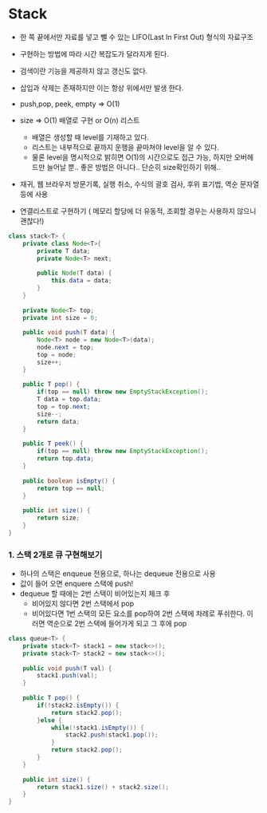 # Stack

- 한 쪽 끝에서만 자료를 넣고 뺄 수 있는 LIFO(Last In First Out) 형식의 자료구조
- 구현하는 방법에 따라 시간 복잡도가 달라지게 된다.
- 검색이란 기능을 제공하지 않고 갱신도 없다.
- 삽입과 삭제는 존재하지만 이는 항상 위에서만 발생 한다.
- push,pop, peek, empty => O(1)
- size => O(1) 배열로 구현 or O(n) 리스트
  - 배열은 생성할 때 level를 기재하고 있다.
  - 리스트는 내부적으로 끝까지 운행을 끝마쳐야 level을 알 수 있다.
  - 물론 level을 명시적으로 밝히면 O(1)의 시간으로도 접근 가능, 하지만 오버헤드만 늘어날 뿐.. 좋은 방법은 아니다.. 단순히 size확인하기 위해..

- 재귀, 웹 브라우저 방문기록, 실행 취소, 수식의 괄호 검사, 후위 표기법, 역순 문자열 등에 사용



- 연결리스트로 구현하기 ( 메모리 할당에 더 유동적, 조회할 경우는 사용하지 않으니 괜찮다!)

```java
class stack<T> {
	private class Node<T>{
		private T data;
		private Node<T> next;
		
		public Node(T data) {
			this.data = data;
		}
	}
	
	private Node<T> top;
	private int size = 0;
	
	public void push(T data) {
		Node<T> node = new Node<T>(data);
		node.next = top;
		top = node;
		size++;
	}
	
	public T pop() {
		if(top == null) throw new EmptyStackException();
		T data = top.data;
		top = top.next;
		size--;
		return data;
	}
	
	public T peek() {
		if(top == null) throw new EmptyStackException();
		return top.data;
	}
	
	public boolean isEmpty() {
		return top == null;
	}
	
	public int size() {
		return size;
	}
}
```





### 1. 스택 2개로 큐 구현해보기

- 하나의 스택은 enqueue 전용으로, 하나는 dequeue 전용으로 사용
- 값이 들어 오면 enquere 스택에 push!
- dequeue 할 때에는 2번 스택이 비어있는지 체크 후
  - 비어있지 않다면 2번 스택에서 pop
  - 비어있다면 1번 스택의 모든 요소를 pop하여 2번 스택에 차례로 푸쉬한다. 이러면 역순으로 2번 스택에 들어가게 되고 그 후에  pop

```java
class queue<T> {
	private stack<T> stack1 = new stack<>();
	private stack<T> stack2 = new stack<>();
	
	public void push(T val) {
		stack1.push(val);
	}
	
	public T pop() {
		if(!stack2.isEmpty()) {
			return stack2.pop();
		}else {
			while(!stack1.isEmpty()) {
				stack2.push(stack1.pop());
			}
			return stack2.pop();
		}
	}
	
	public int size() {
		return stack1.size() + stack2.size();
	}
}
```

